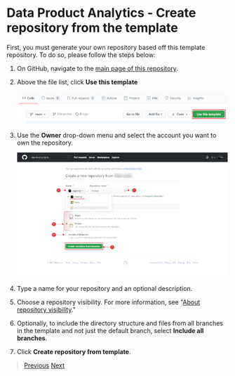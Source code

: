 # Data Product Analytics - Create repository from the template

First, you must generate your own repository based off this template repository. To do so, please follow the steps below:

1. On GitHub, navigate to the [main page of this repository](https://github.com/Azure/data-management-zone).
1. Above the file list, click **Use this template**

    ![GitHub Template repository](/docs/images/UseThisTemplateGH.png)

1. Use the **Owner** drop-down menu and select the account you want to own the repository.

    ![Create Repository from Template](/docs/images/CreateRepoGH.png)

1. Type a name for your repository and an optional description.
1. Choose a repository visibility. For more information, see "[About repository visibility](https://docs.github.com/en/github/creating-cloning-and-archiving-repositories/about-repository-visibility)."
1. Optionally, to include the directory structure and files from all branches in the template and not just the default branch, select **Include all branches**.
1. Click **Create repository from template**.

>[Previous](/docs/EnterpriseScaleAnalytics-Prerequisites.md)
>[Next](/docs/EnterpriseScaleAnalytics-ServicePrincipal.md)
